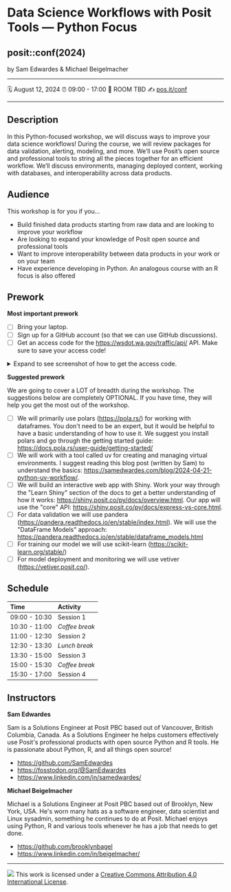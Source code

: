 # Data Science Workflows with Posit Tools — Python Focus

## posit::conf(2024)

by Sam Edwardes & Michael Beigelmacher

-----

:spiral_calendar: August 12, 2024
:alarm_clock:     09:00 - 17:00
:hotel:           ROOM TBD
:writing_hand:    [pos.it/conf](http://pos.it/conf)

-----

## Description

In this Python-focused workshop, we will discuss ways to improve your data science workflows! During the course, we will review packages for data validation, alerting, modeling, and more. We’ll use Posit’s open source and professional tools to string all the pieces together for an efficient workflow. We’ll discuss environments, managing deployed content, working with databases, and interoperability across data products.

## Audience

This workshop is for you if you...

- Build finished data products starting from raw data and are looking to improve your workflow
- Are looking to expand your knowledge of Posit open source and professional tools
- Want to improve interoperability between data products in your work or on your team
- Have experience developing in Python. An analogous course with an R focus is also offered

## Prework

**Most important prework**

- [ ] Bring your laptop.
- [ ] Sign up for a GitHub account (so that we can use GitHub discussions).
- [ ] Get an access code for the <https://wsdot.wa.gov/traffic/api/> API. Make sure to save your access code!

<details>
<summary>Expand to see screenshot of how to get the access code.</summary>

![Get the access code for the wsdot API](website/images/wsdot-access-token.png)

</details>

**Suggested prework**

We are going to cover a LOT of breadth during the workshop. The suggestions below are completely OPTIONAL. If you have time, they will help you get the most out of the workshop.

- [ ] We will primarily use polars (https://pola.rs/) for working with dataframes. You don't need to be an expert, but it would be helpful to have a basic understanding of how to use it. We suggest you install polars and go through the getting started guide: https://docs.pola.rs/user-guide/getting-started/
- [ ] We will work with a tool called uv for creating and managing virtual environments. I suggest reading this blog post (written by Sam) to understand the basics: https://samedwardes.com/blog/2024-04-21-python-uv-workflow/.
- [ ] We will build an interactive web app with Shiny. Work your way through the "Learn Shiny" section of the docs to get a better understanding of how it works: https://shiny.posit.co/py/docs/overview.html. Our app will use the "core" API: https://shiny.posit.co/py/docs/express-vs-core.html.
- [ ] For data validation we will use pandera (https://pandera.readthedocs.io/en/stable/index.html). We will use the "DataFrame Models" approach: https://pandera.readthedocs.io/en/stable/dataframe_models.html
- [ ] For training our model we will use scikit-learn (https://scikit-learn.org/stable/)
- [ ] For model deployment and monitoring we will use vetiver (https://vetiver.posit.co/).

## Schedule

| Time          | Activity         |
| :------------ | :--------------- |
| 09:00 - 10:30 | Session 1        |
| 10:30 - 11:00 | *Coffee break*   |
| 11:00 - 12:30 | Session 2        |
| 12:30 - 13:30 | *Lunch break*    |
| 13:30 - 15:00 | Session 3        |
| 15:00 - 15:30 | *Coffee break*   |
| 15:30 - 17:00 | Session 4        |

## Instructors

**Sam Edwardes**

Sam is a Solutions Engineer at Posit PBC based out of Vancouver, British Columbia, Canada. As a Solutions Engineer he helps customers effectively use Posit's professional products with open source Python and R tools. He is passionate about Python, R, and all things open source!

- https://github.com/SamEdwardes
- https://fosstodon.org/@SamEdwardes
- https://www.linkedin.com/in/samedwardes/

**Michael Beigelmacher**

Michael is a Solutions Engineer at Posit PBC based out of Brooklyn, New York, USA. He's worn many hats as a software engineer, data scientist and Linux sysadmin, something he continues to do at Posit. Michael enjoys using Python, R and various tools whenever he has a job that needs to get done.

- https://github.com/brooklynbagel
- https://www.linkedin.com/in/beigelmacher/

-----

![](https://i.creativecommons.org/l/by/4.0/88x31.png) This work is
licensed under a [Creative Commons Attribution 4.0 International
License](https://creativecommons.org/licenses/by/4.0/).
